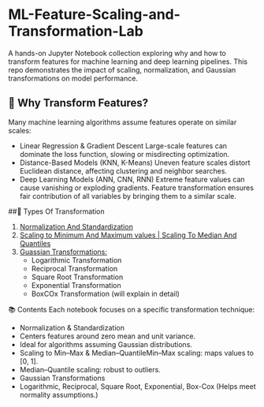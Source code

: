 # ML-Feature-Scaling-and-Transformation-Lab
A hands-on Jupyter Notebook collection exploring why and how to transform features for machine learning and deep learning pipelines.
This repo demonstrates the impact of scaling, normalization, and Gaussian transformations on model performance.

## 🚀 Why Transform Features?
Many machine learning algorithms assume features operate on similar scales:
- Linear Regression & Gradient Descent
Large-scale features can dominate the loss function, slowing or misdirecting optimization.
- Distance-Based Models (KNN, K-Means)
Uneven feature scales distort Euclidean distance, affecting clustering and neighbor searches.
- Deep Learning Models (ANN, CNN, RNN)
Extreme feature values can cause vanishing or exploding gradients.
Feature transformation ensures fair contribution of all variables by bringing them to a similar scale.

##🎯 Types Of Transformation
1. [Normalization And Standardization](https://github.com/Lubula/ML-Feature-Scaling-and-Transformation-Lab/blob/main/01-normalization-standardization.ipynb)
2. [Scaling to Minimum And Maximum values | Scaling To Median And Quantiles](https://github.com/Lubula/ML-Feature-Scaling-and-Transformation-Lab/blob/main/02-scaling-min-max-median-quantiles.ipynb)
3. [Guassian Transformations:](https://github.com/Lubula/ML-Feature-Scaling-and-Transformation-Lab/blob/main/03-gaussian-transformations.ipynb)
   - Logarithmic Transformation
   - Reciprocal Transformation
   - Square Root Transformation
   - Exponential Transformation
   - BoxCOx Transformation (will explain in detail)

📚 Contents
Each notebook focuses on a specific transformation technique:
- Normalization & Standardization
- Centers features around zero mean and unit variance.
- Ideal for algorithms assuming Gaussian distributions.
- Scaling to Min–Max & Median–QuantileMin–Max scaling: maps values to [0, 1].
- Median–Quantile scaling: robust to outliers.
- Gaussian Transformations
- Logarithmic, Reciprocal, Square Root, Exponential, Box-Cox (Helps meet normality assumptions.)
